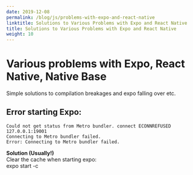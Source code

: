 ```yaml
---
date: 2019-12-08
permalink: /blog/js/problems-with-expo-and-react-native
linktitle: Solutions to Various Problems with Expo and React Native 
title: Solutions to Various Problems with Expo and React Native 
weight: 10
---
```


# Various problems with Expo, React Native, Native Base

Simple solutions to compilation breakages and expo falling over etc.

## Error starting Expo:

```
Could not get status from Metro bundler. connect ECONNREFUSED 127.0.0.1:19001
Connecting to Metro bundler failed.
Error: Connecting to Metro bundler failed.
```

**Solution (Usually!)**<br />
Clear the cache when starting expo:<br />
expo start -c  


